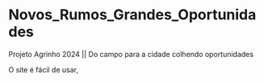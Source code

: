 # Novos_Rumos_Grandes_Oportunidades
Projeto Agrinho 2024 || Do campo para a cidade colhendo oportunidades

O site é fácil de usar, 


